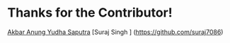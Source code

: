 # Thanks for the Contributor!
[Akbar Anung Yudha Saputra](https://github.com/akbarsaputrait)
[Suraj Singh ] (https://github.com/suraj7086)
